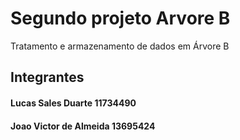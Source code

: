 # Segundo projeto Arvore B

Tratamento e armazenamento de dados em Árvore B

## Integrantes

#### Lucas Sales Duarte  11734490

#### Joao Victor de Almeida 13695424
